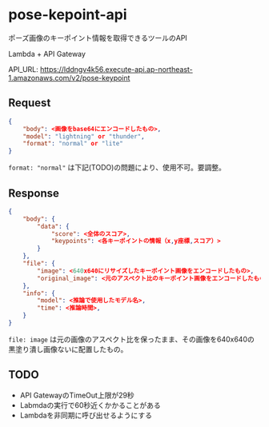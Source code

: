 # pose-kepoint-api

ポーズ画像のキーポイント情報を取得できるツールのAPI

Lambda + API Gateway

API_URL: https://lddngv4k56.execute-api.ap-northeast-1.amazonaws.com/v2/pose-keypoint

## Request

```json
{
    "body": <画像をbase64にエンコードしたもの>,
    "model": "lightning" or "thunder",
    "format": "normal" or "lite"
}
```

`format: "normal"` は下記(TODO)の問題により、使用不可。要調整。

## Response

```json
{
    "body": {
        "data": {
            "score": <全体のスコア>,
            "keypoints": <各キーポイントの情報（x,y座標,スコア）>
        }
    },
    "file": {
        "image": <640x640にリサイズしたキーポイント画像をエンコードしたもの>,
        "original_image": <元のアスペクト比のキーポイント画像をエンコードしたもの>,
    },
    "info": {
        "model": <推論で使用したモデル名>,
        "time": <推論時間>,
    }
}
```

`file: image` は元の画像のアスペクト比を保ったまま、その画像を640x640の黒塗り潰し画像ないに配置したもの。

## TODO 
- API GatewayのTimeOut上限が29秒
- Labmdaの実行で60秒近くかかることがある
- Lambdaを非同期に呼び出せるようにする